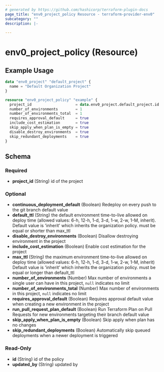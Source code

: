```yaml
---
# generated by https://github.com/hashicorp/terraform-plugin-docs
page_title: "env0_project_policy Resource - terraform-provider-env0"
subcategory: ""
description: |-
  
---
```


# env0_project_policy (Resource)



## Example Usage

```terraform
data "env0_project" "default_project" {
  name = "Default Organization Project"
}

resource "env0_project_policy" "example" {
  project_id                    = data.env0_project.default_project.id
  number_of_environments        = 1
  number_of_environments_total  = 1
  requires_approval_default     = true
  include_cost_estimation       = true
  skip_apply_when_plan_is_empty = true
  disable_destroy_environments  = true
  skip_redundant_deployments    = true
}
```

<!-- schema generated by tfplugindocs -->
## Schema

### Required

- **project_id** (String) id of the project

### Optional

- **continuous_deployment_default** (Boolean) Redeploy on every push to the git branch default value
- **default_ttl** (String) the default environment time-to-live allowed on deploy time (allowed values: 6-h, 12-h, 1-d, 3-d, 1-w, 2-w, 1-M, inherit). Default value is 'inherit' which inherits the organization policy. must be equal or shorter than max_ttl
- **disable_destroy_environments** (Boolean) Disallow destroying environment in the project
- **include_cost_estimation** (Boolean) Enable cost estimation for the project
- **max_ttl** (String) the maximum environment time-to-live allowed on deploy time (allowed values: 6-h, 12-h, 1-d, 3-d, 1-w, 2-w, 1-M, inherit) Default value is 'inherit' which inherits the organization policy. must be equal or longer than default_ttl
- **number_of_environments** (Number) Max number of environments a single user can have in this project, `null` indicates no limit
- **number_of_environments_total** (Number) Max number of environments in this project, `null` indicates no limit
- **requires_approval_default** (Boolean) Requires approval default value when creating a new environment in the project
- **run_pull_request_plan_default** (Boolean) Run Terraform Plan on Pull Requests for new environments targeting their branch default value
- **skip_apply_when_plan_is_empty** (Boolean) Skip apply when plan has no changes
- **skip_redundant_deployments** (Boolean) Automatically skip queued deployments when a newer deployment is triggered

### Read-Only

- **id** (String) id of the policy
- **updated_by** (String) updated by


